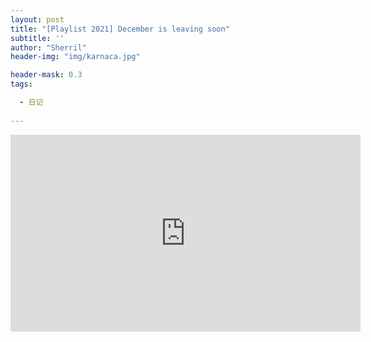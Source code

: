 ```yaml
---
layout: post
title: "[Playlist 2021] December is leaving soon"
subtitle: ''
author: "Sherril"
header-img: "img/karnaca.jpg"

header-mask: 0.3
tags:

  - 日记
  
---
```

<iframe width="560" height="315" src="https://www.youtube.com/embed/h3yuA_zatU0" title="YouTube video player" frameborder="0" allow="accelerometer; autoplay; clipboard-write; encrypted-media; gyroscope; picture-in-picture" allowfullscreen></iframe>